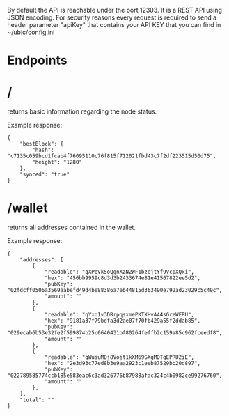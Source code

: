 By default the API is reachable under the port 12303. It is a REST API using JSON encoding.
For security reasons every request is required to send a header parameter "apiKey" that contains your API KEY that you can find in ~/ubic/config.ini

Endpoints
===

/
===
returns basic information regarding the node status.

Example response:
```
{
    "bestBlock": {
        "hash": "c7135c059bcd1fcab4f76095110c76f815f712021fbd43c7f2df223515d50d75",
        "height": "1280"
    },
    "synced": "true"
}
```

/wallet
===
returns all addresses contained in the wallet.

Example response:
```
{
    "addresses": [
        {
            "readable": "qXPeVk5oQgnXzN2WF1bzejtYf9VcpXQxi",
            "hex": "456bb9959c8d3d3b2433674e81e41567822ee5d2",
            "pubKey": "02fdcff0506a3569aabefd49d4be88386a7eb44815d363490e792ad23029c5c49c",
            "amount": ""
        },
        {
            "readable": "qYxo1v3DRrpqsxmePKTXHvA44sGreWFRU",
            "hex": "9181a37f79bdfa3d2ae07f70fb429a55f2ddab85",
            "pubKey": "029ecab6b53e32fe2f599874b25c6640431bf80264feffb2c159a85c962fceedf8",
            "amount": ""
        },
        {
            "readable": "qWusuMDj8Vojt1kXM69GXgMDTqEPRU2iE",
            "hex": "2e3d93c77ed8b3e9aa2923c1eeb87529bb20d897",
            "pubKey": "022789585774ccb185e583eac6c3ad326776b87988afac324c4b0982ce99276760",
            "amount": ""
        },
    ],
    "total": ""
}
```
